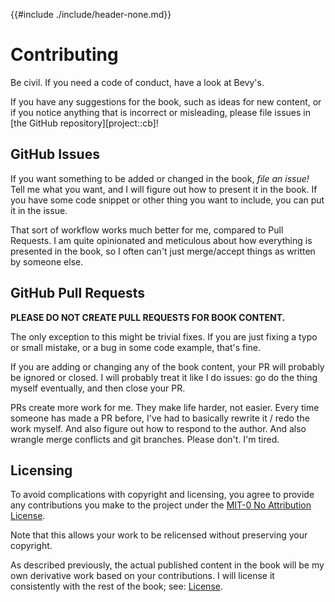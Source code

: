 {{#include ./include/header-none.md}}

# Contributing

Be civil. If you need a code of conduct, have a look at Bevy's.

If you have any suggestions for the book, such as ideas for new content, or
if you notice anything that is incorrect or misleading, please file issues in
[the GitHub repository][project::cb]!

## GitHub Issues

If you want something to be added or changed in the book, *file an issue!* Tell
me what you want, and I will figure out how to present it in the book. If you
have some code snippet or other thing you want to include, you can
put it in the issue.

That sort of workflow works much better for me, compared to Pull Requests. I am
quite opinionated and meticulous about how everything is presented in the book,
so I often can't just merge/accept things as written by someone else.

## GitHub Pull Requests

**PLEASE DO NOT CREATE PULL REQUESTS FOR BOOK CONTENT.**

The only exception to this might be trivial fixes. If you are just fixing
a typo or small mistake, or a bug in some code example, that's fine.

If you are adding or changing any of the book content, your PR will probably be
ignored or closed. I will probably treat it like I do issues: go do the thing
myself eventually, and then close your PR.

PRs create more work for me. They make life harder, not easier. Every time
someone has made a PR before, I've had to basically rewrite it / redo
the work myself. And also figure out how to respond to the author. And
also wrangle merge conflicts and git branches. Please don't. I'm tired.

## Licensing

To avoid complications with copyright and licensing, you agree to provide
any contributions you make to the project under the [MIT-0 No Attribution
License](https://github.com/bevy-cheatbook/mit-0).

Note that this allows your work to be relicensed without preserving your
copyright.

As described previously, the actual published content in the book will be my
own derivative work based on your contributions. I will license it consistently
with the rest of the book; see: [License](./introduction.md#license).

